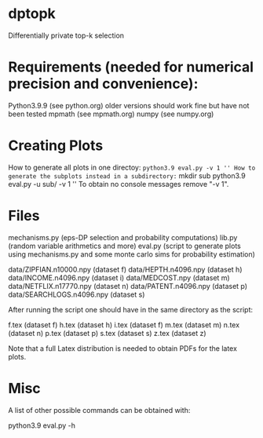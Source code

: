 # dptopk
Differentially private top-k selection

# Requirements (needed for numerical precision and convenience):

Python3.9.9 (see python.org) older versions should work fine but have not been tested
mpmath (see mpmath.org)
numpy (see numpy.org)

# Creating Plots

How to generate all plots in one directoy:
``
python3.9 eval.py -v 1
''
How to generate the subplots instead in a subdirectory:
``
mkdir sub
python3.9 eval.py -u sub/ -v 1
''
To obtain no console messages remove "-v 1".

# Files

mechanisms.py (eps-DP selection and probability computations)
lib.py (random variable arithmetics and more)
eval.py (script to generate plots using mechanisms.py and some monte carlo sims for probability estimation)

data/ZIPFIAN.n10000.npy (dataset f)
data/HEPTH.n4096.npy (dataset h)
data/INCOME.n4096.npy (dataset i)
data/MEDCOST.npy (dataset m)
data/NETFLIX.n17770.npy (dataset n)
data/PATENT.n4096.npy (dataset p)
data/SEARCHLOGS.n4096.npy (dataset s)

After running the script one should have in the same directory as the script:

f.tex (dataset f)
h.tex (dataset h)
i.tex (dataset f)
m.tex (dataset m)
n.tex (dataset n)
p.tex (dataset p)
s.tex (dataset s)
z.tex (dataset z)

Note that a full Latex distribution is needed to obtain PDFs for the latex plots.

# Misc

A list of other possible commands can be obtained with:

python3.9 eval.py -h
